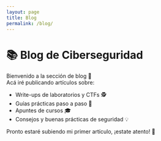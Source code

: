 ```yaml
---
layout: page
title: Blog
permalink: /blog/
---
```


# 📚 Blog de Ciberseguridad

Bienvenido a la sección de blog 👋  
Acá iré publicando artículos sobre:

- Write-ups de laboratorios y CTFs 🕵️
- Guías prácticas paso a paso 🔧
- Apuntes de cursos 🎓
- Consejos y buenas prácticas de seguridad 💡

Pronto estaré subiendo mi primer artículo, ¡estate atento! 🚀
